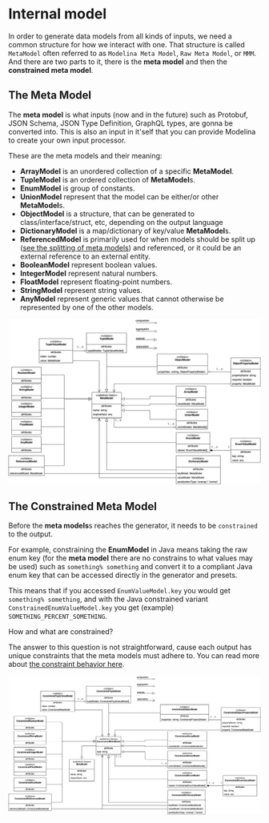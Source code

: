 # Internal model

In order to generate data models from all kinds of inputs, we need a common structure for how we interact with one. That structure is called `MetaModel` often referred to as `Modelina Meta Model`, `Raw Meta Model`, or `MMM`. And there are two parts to it, there is the **meta model** and then the **constrained meta model**.

## The Meta Model
The **meta model** is what inputs (now and in the future) such as Protobuf, JSON Schema, JSON Type Definition, GraphQL types, are gonna be converted into. This is also an input in it'self that you can provide Modelina to create your own input processor.

These are the meta models and their meaning:
- **ArrayModel** is an unordered collection of a specific **MetaModel**.
- **TupleModel** is an ordered collection of **MetaModel**s.
- **EnumModel** is group of constants.
- **UnionModel** represent that the model can be either/or other **MetaModel**s.
- **ObjectModel** is a structure, that can be generated to class/interface/struct, etc, depending on the output language
- **DictionaryModel** is a map/dictionary of key/value **MetaModel**s.
- **ReferencedModel** is primarily used for when models should be split up ([see the splitting of meta models](#the-splitting-of-data-models)) and referenced, or it could be an external reference to an external entity.
- **BooleanModel** represent boolean values.
- **IntegerModel** represent natural numbers.
- **FloatModel** represent floating-point numbers. 
- **StringModel** represent string values.
- **AnyModel** represent generic values that cannot otherwise be represented by one of the other models.

<p align="center">
  <img src="./img/MetaModel.png" />
</p>

## The Constrained Meta Model

Before the **meta models**s reaches the generator, it needs to be `constrained` to the output. 

For example, constraining the **EnumModel** in Java means taking the raw enum key (for the **meta model** there are no constrains to what values may be used) such as `something% something` and convert it to a compliant Java enum key that can be accessed directly in the generator and presets.

This means that if you accessed `EnumValueModel.key` you would get `something% something`, and with the Java constrained variant `ConstrainedEnumValueModel.key` you get (example) `SOMETHING_PERCENT_SOMETHING`.

How and what are constrained?

The answer to this question is not straightforward, cause each output has unique constraints that the meta models must adhere to. You can read more about [the constraint behavior here](constraints.md).

<p align="center">
  <img src="./img/ConstrainedMetaModel.png" />
</p>
